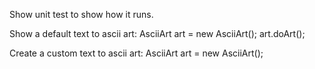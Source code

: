 Show unit test to show how it runs.

Show a default text to ascii art:
AsciiArt art = new AsciiArt();
art.doArt();

Create a custom text to ascii art:
AsciiArt art = new AsciiArt();
